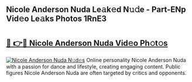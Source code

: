 ## Nicole Anderson Nuda Le𝚊k𝚎d N𝚞𝚍e - Part-ENp Vid𝚎o Le𝚊ks Photos 1RnE3

# <h2><a href="http://fbbke63.evod.top/?m=Nicole+Anderson+Nuda">🔗 👉🔴 Nicole Anderson Nuda Vid𝚎o Ph𝚘t𝚘s</a></h2>

[![Nicole Anderson Nuda N𝚞d𝚎s](https://i.imgur.com/8V9OHl7.gif)](http://fbbke63.evod.top/?m=Nicole+Anderson+Nuda)
Online personality Nicole Anderson Nuda with a passion for dance and lifestyle, creating engaging content. Public figures Nicole Anderson Nuda are often targeted by critics and opponents. 
